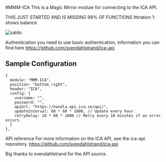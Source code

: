#MMM-ICA
This is a Magic Mirror module for connecting to the ICA API.

THIS JUST STARTED AND IS MISSING 99% OF FUNCTIONS
Ittiration 1: shows balance

![saldo](https://user-images.githubusercontent.com/8579922/223160998-5eef3106-1b55-4f2e-a614-35ed100a9227.png)


Authentication
you need to use basic authentication, information you can find here https://github.com/svendahlstrand/ica-api
## Sample Configuration

```
{
  module: "MMM-ICA",
  position: "bottom_right",
  header: "ICA",
  config: {
    username: "",
    password: "",
    apiUrl: "https://handla.api.ica.se/api/",
    updateInterval: 60 * 60 * 1000, // Update every hour.
    retryDelay: 10 * 60 * 1000 // Retry every 10 minutes if an error occurs.
  }
},
```
API reference
For more information on the ICA API, see the ica-api repository. https://github.com/svendahlstrand/ica-api 

Big thanks to svendahlstrand for the API source.
